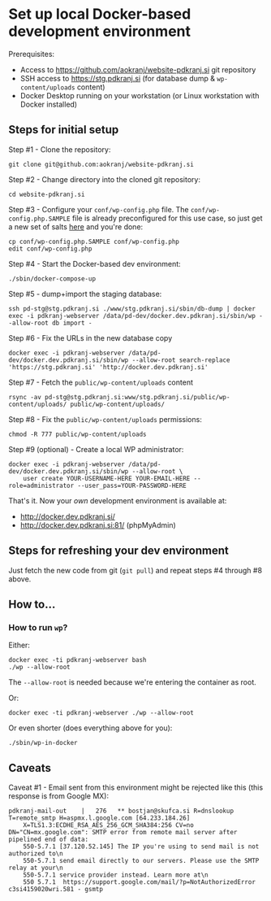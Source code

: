 # Set up local Docker-based development environment

Prerequisites:
- Access to https://github.com/aokranj/website-pdkranj.si git repository
- SSH access to https://stg.pdkranj.si (for database dump & `wp-content/uploads` content)
- Docker Desktop running on your workstation (or Linux workstation with Docker installed)



## Steps for initial setup


Step #1 - Clone the repository:
```
git clone git@github.com:aokranj/website-pdkranj.si
```


Step #2 - Change directory into the cloned git repository:
```
cd website-pdkranj.si
```


Step #3 - Configure your `conf/wp-config.php` file.
The `conf/wp-config.php.SAMPLE` file is already preconfigured for this use case,
so just get a new set of salts [here](https://api.wordpress.org/secret-key/1.1/salt/) and you're done:
```
cp conf/wp-config.php.SAMPLE conf/wp-config.php
edit conf/wp-config.php
```


Step #4 - Start the Docker-based dev environment:
```
./sbin/docker-compose-up
```


Step #5 - dump+import the staging database:
```
ssh pd-stg@stg.pdkranj.si ./www/stg.pdkranj.si/sbin/db-dump | docker exec -i pdkranj-webserver /data/pd-dev/docker.dev.pdkranj.si/sbin/wp --allow-root db import -
```


Step #6 - Fix the URLs in the new database copy
```
docker exec -i pdkranj-webserver /data/pd-dev/docker.dev.pdkranj.si/sbin/wp --allow-root search-replace 'https://stg.pdkranj.si' 'http://docker.dev.pdkranj.si'
```


Step #7 - Fetch the `public/wp-content/uploads` content
```
rsync -av pd-stg@stg.pdkranj.si:www/stg.pdkranj.si/public/wp-content/uploads/ public/wp-content/uploads/
```


Step #8 - Fix the `public/wp-content/uploads` permissions:
```
chmod -R 777 public/wp-content/uploads
```


Step #9 (optional) - Create a local WP administrator:
```
docker exec -i pdkranj-webserver /data/pd-dev/docker.dev.pdkranj.si/sbin/wp --allow-root \
    user create YOUR-USERNAME-HERE YOUR-EMAIL-HERE --role=administrator --user_pass=YOUR-PASSWORD-HERE
```


That's it. Now your _own_ development environment is available at:
- http://docker.dev.pdkranj.si/
- http://docker.dev.pdkranj.si:81/ (phpMyAdmin)



## Steps for refreshing your dev environment

Just fetch the new code from git (`git pull`) and repeat steps #4 through #8 above.



## How to...


### How to run `wp`?

Either:
```
docker exec -ti pdkranj-webserver bash
./wp --allow-root
```
The `--allow-root` is needed because we're entering the container as root.

Or:
```
docker exec -ti pdkranj-webserver ./wp --allow-root
```

Or even shorter (does everything above for you):
```
./sbin/wp-in-docker
```



## Caveats

Caveat #1 - Email sent from this environment might be rejected like this (this response is from Google MX):
```
pdkranj-mail-out    |   276   ** bostjan@skufca.si R=dnslookup T=remote_smtp H=aspmx.l.google.com [64.233.184.26]
    X=TLS1.3:ECDHE_RSA_AES_256_GCM_SHA384:256 CV=no DN="CN=mx.google.com": SMTP error from remote mail server after pipelined end of data:
    550-5.7.1 [37.120.52.145] The IP you're using to send mail is not authorized to\n
    550-5.7.1 send email directly to our servers. Please use the SMTP relay at your\n
    550-5.7.1 service provider instead. Learn more at\n
    550 5.7.1  https://support.google.com/mail/?p=NotAuthorizedError c3si4159020wri.581 - gsmtp
```
